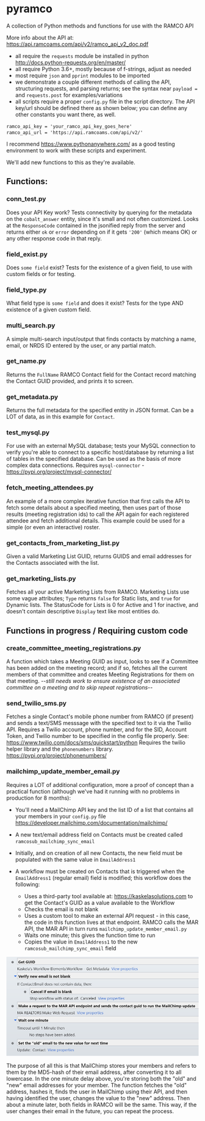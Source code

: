 # pyramco

A collection of Python methods and functions for use with the RAMCO API 

More info about the API at: https://api.ramcoams.com/api/v2/ramco_api_v2_doc.pdf

- all require the `requests` module be installed in python http://docs.python-requests.org/en/master/ 
- all require Python 3.6+, mostly because of f-strings, adjust as needed
- most require `json` and `pprint` modules to be imported
- we demonstrate a couple different methods of calling the API, structuring requests, and parsing returns; see the syntax near `payload =`  and `requests.post` for examples/variations
- all scripts require a proper `config.py` file in the script directory. The API key/url should be defined there as shown below; you can define any other constants you want there, as well.
```
ramco_api_key = 'your_ramco_api_key_goes_here'
ramco_api_url = 'https://api.ramcoams.com/api/v2/'
```
I recommend https://www.pythonanywhere.com/ as a good testing environment to work with these scripts and experiment.

We'll add new functions to this as they're available. 

## Functions: 

### conn_test.py
Does your API Key work? Tests connectivity by querying for the metadata on the `cobalt_answer` entity, since it's small and not often customized. Looks at the `ResponseCode` contained in the jsonified reply from the server and returns either `ok` or `error` depending on if it gets `'200'` (which means OK) or any other response code in that reply.

### field_exist.py
Does `some field` exist? Tests for the existence of a given field, to use with custom fields or for testing.

### field_type.py
What field type is `some field` and does it exist? Tests for the type AND existence of a given custom field.

### multi_search.py
A simple multi-search input/output that finds contacts by matching a name, email, or NRDS ID entered by the user, or any partial match.

### get_name.py
Returns the `FullName` RAMCO Contact field for the Contact record matching the Contact GUID provided, and prints it to screen.

### get_metadata.py
Returns the full metadata for the specified entity in JSON format. Can be a LOT of data, as in this example for `Contact`.

### test_mysql.py
For use with an external MySQL database; tests your MySQL connection to verify you're able to connect to a specific host/database by returning a list of tables in the specified database. Can be used as the basis of more complex data connections. Requires `mysql-connector` - https://pypi.org/project/mysql-connector/

### fetch_meeting_attendees.py
An example of a more complex iterative function that first calls the API to fetch some details about a specified meeting, then uses part of those results (meeting registration ids) to call the API again for each registered attendee and fetch additional details. This example could be used for a simple (or even an interactive) roster.

### get_contacts_from_marketing_list.py
Given a valid Marketing List GUID, returns GUIDS and email addresses for the Contacts associated with the list.

### get_marketing_lists.py
Fetches all your active Marketing Lists from RAMCO. Marketing Lists use some vague attributes; `Type` returns `false` for Static lists, and `true` for Dynamic lists. The StatusCode for Lists is 0 for Active and 1 for inactive, and doesn't contain descriptive `Display` text like most entities do.


## Functions in progress / Requiring custom code

### create_committee_meeting_registrations.py
A function which takes a Meeting GUID as input, looks to see if a Committee has been added on the meeting record; and if so, fetches all the current members of that committee and creates Meeting Registrations for them on that meeting. *--still needs work to ensure existence of an associated committee on a meeting and to skip repeat registrations--*

### send_twilio_sms.py
Fetches a single Contact's mobile phone number from RAMCO (if present) and sends a text/SMS messsage with the specified text to it via the Twilio API. Requires a Twilio account, phone number, and for the SID, Account Token, and Twilio number to be specified in the config file properly. See: https://www.twilio.com/docs/sms/quickstart/python Requires the twilio helper library and the `phonenumbers` library. https://pypi.org/project/phonenumbers/

### mailchimp_update_member_email.py
Requires a LOT of additional configuration, more a proof of concept than a practical function (although we've had it running with no problems in production for 8 months):

- You'll need a MailChimp API key and the list ID of a list that contains all your members in your `config.py` file https://developer.mailchimp.com/documentation/mailchimp/ 
- A new text/email address field on Contacts must be created called `ramcosub_mailchimp_sync_email`
- Initially, and on creation of all new Contacts, the new field must be populated with the same value in `EmailAddress1`
- A workflow must be created on Contacts that is triggered when the `EmailAddress1` (regular email) field is modified; this workflow does the following:

  - Uses a third-party tool available at: https://kaskelasolutions.com to get the Contact's GUID as a value available to the Workflow
  - Checks the email is not blank
  - Uses a custom tool to make an external API request - in this case, the code in this function lives at that endpoint. RAMCO calls the MAR API, the MAR API in turn runs `mailchimp_update_member_email.py`
  - Waits one minute; this gives the function time to run
  - Copies the value in `EmailAddress1` to the new `ramcosub_mailchimp_sync_email` field

![alt text](https://github.com/marealtors/pyramco/blob/master/mailchimp.PNG?raw=true)

The purpose of all this is that MailChimp stores your members and refers to them by the MD5-hash of their email address, after converting it to all lowercase. In the one minute delay above, you're storing both the "old" and "new" email addresses for your member. The function fetches the "old" address, hashes it, finds the user in MailChimp using their API, and then having identified the user, changes the value to the "new" address. Then about a minute later, both fields in RAMCO will be the same. This way, if the user changes their email in the future, you can repeat the process. 
